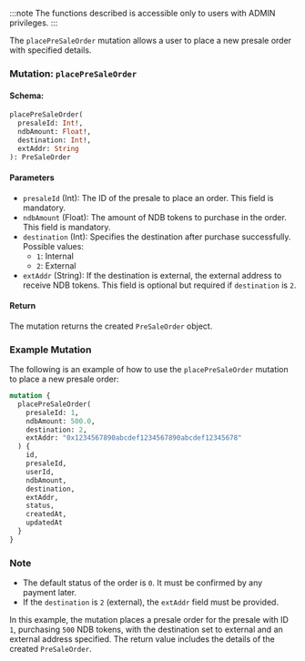 :::note
The functions described is accessible only to users with ADMIN privileges.
:::

The `placePreSaleOrder` mutation allows a user to place a new presale order with specified details.

### Mutation: `placePreSaleOrder`

#### Schema:
```graphql
placePreSaleOrder(
  presaleId: Int!,
  ndbAmount: Float!,
  destination: Int!,
  extAddr: String
): PreSaleOrder
```

#### Parameters

- `presaleId` (Int): The ID of the presale to place an order. This field is mandatory.
- `ndbAmount` (Float): The amount of NDB tokens to purchase in the order. This field is mandatory.
- `destination` (Int): Specifies the destination after purchase successfully. Possible values:
  - `1`: Internal
  - `2`: External
- `extAddr` (String): If the destination is external, the external address to receive NDB tokens. This field is optional but required if `destination` is `2`.

#### Return

The mutation returns the created `PreSaleOrder` object.

### Example Mutation

The following is an example of how to use the `placePreSaleOrder` mutation to place a new presale order:

```graphql
mutation {
  placePreSaleOrder(
    presaleId: 1,
    ndbAmount: 500.0,
    destination: 2,
    extAddr: "0x1234567890abcdef1234567890abcdef12345678"
  ) {
    id,
    presaleId,
    userId,
    ndbAmount,
    destination,
    extAddr,
    status,
    createdAt,
    updatedAt
  }
}
```

### Note

- The default status of the order is `0`. It must be confirmed by any payment later.
- If the `destination` is `2` (external), the `extAddr` field must be provided.

In this example, the mutation places a presale order for the presale with ID `1`, purchasing `500` NDB tokens, with the destination set to external and an external address specified. The return value includes the details of the created `PreSaleOrder`.